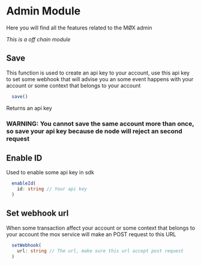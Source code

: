 # Admin Module

Here you will find all the features related to the MØX admin

_This is a off chain module_

## Save

This function is used to create an api key to your account, use this api key to set some webhook that will advise you an some event happens with your account or some context that belongs to your account

```typescript
  save()
```

Returns an api key

### WARNING: You cannot save the same account more than once, so save your api key because de node will reject an second request

## Enable ID

Used to enable some api key in sdk

```typescript
  enableId(
    id: string // Your api key
  )
```

## Set webhook url

When some transaction affect your account or some context that belongs to your account the mox service will make an POST request to this URL

```typescript
  setWebhook(
    url: string // The url, make sure this url accept post request
  )
```
